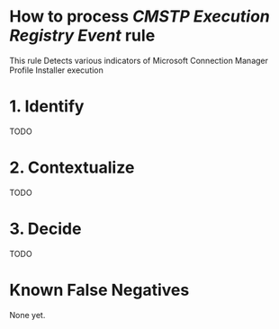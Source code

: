 # How to process *CMSTP Execution Registry Event* rule
This rule Detects various indicators of Microsoft Connection Manager Profile Installer execution

# 1. Identify
TODO

# 2. Contextualize
TODO

# 3. Decide
TODO

# Known False Negatives
None yet.
